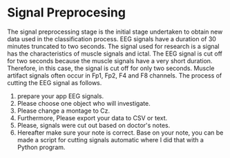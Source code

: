 **Signal Preprocesing**
===
The signal preprocessing stage is the initial stage undertaken to obtain new data used in the classification process. EEG signals have a duration of 30 minutes truncated to two seconds. The signal used for research is a signal has the characteristics of muscle signals and ictal. The EEG signal is cut off for two seconds because the muscle signals have a very short duration. Therefore, in this case, the signal is cut off for only two seconds. Muscle artifact signals often occur in Fp1, Fp2, F4 and F8 channels. The process of cutting the EEG signal as follows.
1) prepare your app EEG signals.
2) Please choose one object who will investigate.
3) Please change a montage to Cz.
4) Furthermore, Please export your data to CSV or text.
5) Please, signals were cut out based on doctor's notes.
6) Hereafter make sure your note is correct. Base on your note, you can be made a script for cutting signals automatic where I did that with a Python program.
